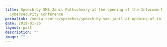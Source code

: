 ```yaml
---
title: Speech by SMS Janil Puthucheary at the opening of the Infocomm Media
  Cybersecurity Conference
permalink: /media-centre/speeches/speech-by-sms-janil-at-opening-of-infocomm-media-cybersecurity-conf/
date: 2019-01-25
layout: post
description: ""
image: ""
---
```

